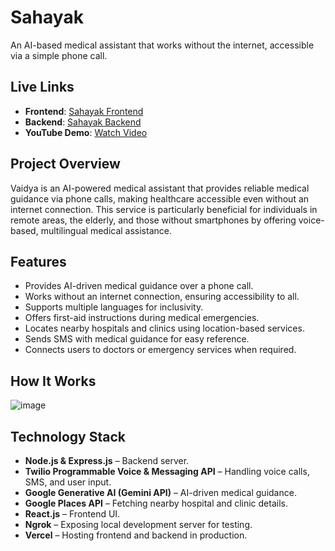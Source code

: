 # Sahayak

An AI-based medical assistant that works without the internet, accessible via a simple phone call.

## Live Links
- **Frontend**: [Sahayak Frontend](https://vaidya-83rp.vercel.app/)
- **Backend**: [Sahayak Backend](https://vaidya-gamma.vercel.app/)
- **YouTube Demo**: [Watch Video](https://youtu.be/9PLBbNzp2XA?si=P__Z80o56j7gX9Sb)

## Project Overview
Vaidya is an AI-powered medical assistant that provides reliable medical guidance via phone calls, making healthcare accessible even without an internet connection. This service is particularly beneficial for individuals in remote areas, the elderly, and those without smartphones by offering voice-based, multilingual medical assistance.

## Features
- Provides AI-driven medical guidance over a phone call.
- Works without an internet connection, ensuring accessibility to all.
- Supports multiple languages for inclusivity.
- Offers first-aid instructions during medical emergencies.
- Locates nearby hospitals and clinics using location-based services.
- Sends SMS with medical guidance for easy reference.
- Connects users to doctors or emergency services when required.

## How It Works
![image](https://github.com/user-attachments/assets/6067993a-1e34-4294-b742-4d7219abc374)


## Technology Stack
- **Node.js & Express.js** – Backend server.
- **Twilio Programmable Voice & Messaging API** – Handling voice calls, SMS, and user input.
- **Google Generative AI (Gemini API)** – AI-driven medical guidance.
- **Google Places API** – Fetching nearby hospital and clinic details.
- **React.js** – Frontend UI.
- **Ngrok** – Exposing local development server for testing.
- **Vercel** – Hosting frontend and backend in production.
